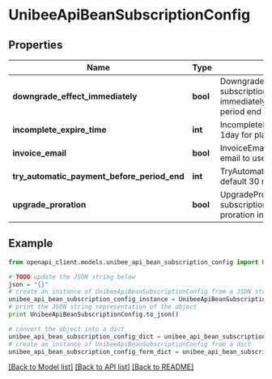 # UnibeeApiBeanSubscriptionConfig


## Properties

Name | Type | Description | Notes
------------ | ------------- | ------------- | -------------
**downgrade_effect_immediately** | **bool** | DowngradeEffectImmediately, whether subscription update should effect immediately or at period end, default at period end | [optional] 
**incomplete_expire_time** | **int** | IncompleteExpireTime, em.. default 1day for plan of month type | [optional] 
**invoice_email** | **bool** | InvoiceEmail, whether to send invoice email to user, default yes | [optional] 
**try_automatic_payment_before_period_end** | **int** | TryAutomaticPaymentBeforePeriodEnd, default 30 min | [optional] 
**upgrade_proration** | **bool** | UpgradeProration, whether subscription update generation proration invoice or not, default yes | [optional] 

## Example

```python
from openapi_client.models.unibee_api_bean_subscription_config import UnibeeApiBeanSubscriptionConfig

# TODO update the JSON string below
json = "{}"
# create an instance of UnibeeApiBeanSubscriptionConfig from a JSON string
unibee_api_bean_subscription_config_instance = UnibeeApiBeanSubscriptionConfig.from_json(json)
# print the JSON string representation of the object
print UnibeeApiBeanSubscriptionConfig.to_json()

# convert the object into a dict
unibee_api_bean_subscription_config_dict = unibee_api_bean_subscription_config_instance.to_dict()
# create an instance of UnibeeApiBeanSubscriptionConfig from a dict
unibee_api_bean_subscription_config_form_dict = unibee_api_bean_subscription_config.from_dict(unibee_api_bean_subscription_config_dict)
```
[[Back to Model list]](../README.md#documentation-for-models) [[Back to API list]](../README.md#documentation-for-api-endpoints) [[Back to README]](../README.md)



